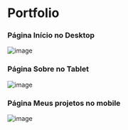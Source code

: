 # Portfolio
### Página Início no Desktop
![image](https://user-images.githubusercontent.com/79876271/218309903-7af8b692-62da-44c3-b316-b7c70be37f0b.png)
### Página Sobre no Tablet
![image](https://user-images.githubusercontent.com/79876271/218310130-72dede89-82e9-4722-9b34-29e1d4b85fbc.png)
### Página Meus projetos no mobile
![image](https://user-images.githubusercontent.com/79876271/218310240-763d21b1-b701-4098-9ec6-42c044ab6733.png)
